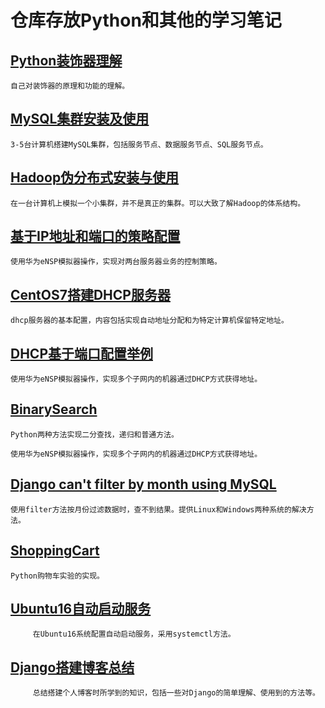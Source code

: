 # 仓库存放Python和其他的学习笔记
## [Python装饰器理解](https://github.com/BigOrange128/Python-and-Other/blob/master/Python%E8%A3%85%E9%A5%B0%E5%99%A8%E7%90%86%E8%A7%A3.md)

    自己对装饰器的原理和功能的理解。
## [MySQL集群安装及使用](https://github.com/BigOrange128/Python-and-Other/blob/master/MySQL%E9%9B%86%E7%BE%A4%E7%89%88%E7%9A%84%E5%AE%89%E8%A3%85.md)
 
    3-5台计算机搭建MySQL集群，包括服务节点、数据服务节点、SQL服务节点。
## [Hadoop伪分布式安装与使用](https://github.com/BigOrange128/Python-and-Other/blob/master/Hadoop%E4%BC%AA%E5%88%86%E5%B8%83%E5%BC%8F%E5%AE%89%E8%A3%85.md)

    在一台计算机上模拟一个小集群，并不是真正的集群。可以大致了解Hadoop的体系结构。
## [基于IP地址和端口的策略配置](https://github.com/BigOrange128/Python-and-Other/blob/master/%E5%9F%BA%E4%BA%8EIP%E5%9C%B0%E5%9D%80%E5%92%8C%E7%AB%AF%E5%8F%A3%E7%9A%84%E7%AD%96%E7%95%A5%E9%85%8D%E7%BD%AE.md)
    
    使用华为eNSP模拟器操作，实现对两台服务器业务的控制策略。
## [CentOS7搭建DHCP服务器](https://github.com/BigOrange128/Experience-and-Notes/blob/master/CentOS7%E6%90%AD%E5%BB%BADHCP%E6%9C%8D%E5%8A%A1%E5%99%A8.md)

    dhcp服务器的基本配置，内容包括实现自动地址分配和为特定计算机保留特定地址。
## [DHCP基于端口配置举例](https://github.com/BigOrange128/Experience-and-Notes/blob/master/DHCP%E5%9F%BA%E4%BA%8E%E7%AB%AF%E5%8F%A3%E9%85%8D%E7%BD%AE%E4%B8%BE%E4%BE%8B.md)

    使用华为eNSP模拟器操作，实现多个子网内的机器通过DHCP方式获得地址。
## [BinarySearch](https://github.com/BigOrange128/Experience-and-Notes/blob/master/BinarySearch.py)

    Python两种方法实现二分查找，递归和普通方法。

    使用华为eNSP模拟器操作，实现多个子网内的机器通过DHCP方式获得地址。
## [Django can't filter by month using MySQL](https://github.com/BigOrange128/Experience-and-Notes/blob/master/Django%20can't%20filter%20by%20month%20using%20MySQL.md)

    使用filter方法按月份过滤数据时，查不到结果。提供Linux和Windows两种系统的解决方法。    
## [ShoppingCart](https://github.com/BigOrange128/Experience-and-Notes/blob/master/ShoppingCart.py)   

    Python购物车实验的实现。
## [Ubuntu16自动启动服务](https://github.com/BigOrange128/Experience-and-Notes/blob/master/Ubuntu16%E8%87%AA%E5%8A%A8%E5%90%AF%E5%8A%A8%E6%9C%8D%E5%8A%A1.md)

         在Ubuntu16系统配置自动启动服务，采用systemctl方法。
## [Django搭建博客总结](https://github.com/BigOrange128/Experience-and-Notes/blob/master/Django%E6%90%AD%E5%BB%BA%E5%8D%9A%E5%AE%A2%E6%80%BB%E7%BB%93.md)


         总结搭建个人博客时所学到的知识，包括一些对Django的简单理解、使用到的方法等。
